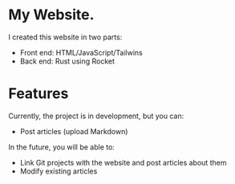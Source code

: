 # My Website.
I created this website in two parts:

- Front end: HTML/JavaScript/Tailwins
- Back end: Rust using Rocket

# Features
Currently, the project is in development, but you can:

- Post articles (upload Markdown)

In the future, you will be able to:

- Link Git projects with the website and post articles about them
- Modify existing articles
